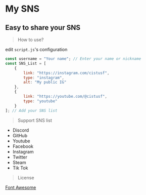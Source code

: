 # My SNS
Easy to share your SNS
------------------------------

> How to use?  

edit `script.js`'s configuration

```js
const username = "Your name"; // Enter your name or nickname
const SNS_List = [
    {
        link: "https://instagram.com/cistusf",
        type: "instagram",
        alt: "My public IG"
    },
    {
        link: "https://youtube.com/@cistusf",
        type: "youtube"
    }
]; // Add your SNS list
```

> Support SNS list

* Discord
* GitHub
* Youtube
* Facebook
* Instagram
* Twitter
* Steam
* Tik Tok

> License

[Font Awesome](https://fontawesome.com/license)